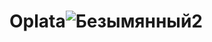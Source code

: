 # Oplata![Безымянный2](https://user-images.githubusercontent.com/100668553/158863486-6545aaf3-7fe8-4726-85ce-b92734f02b74.png)
